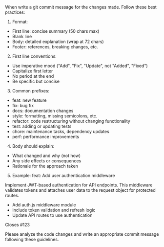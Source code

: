 When write a git commit message for the changes made. Follow these best practices:

1. Format:
  - First line: concise summary (50 chars max)
  - Blank line
  - Body: detailed explanation (wrap at 72 chars)
  - Footer: references, breaking changes, etc.

2. First line conventions:
  - Use imperative mood ("Add", "Fix", "Update", not "Added", "Fixed")
  - Capitalize first letter
  - No period at the end
  - Be specific but concise

3. Common prefixes:
  - feat: new feature
  - fix: bug fix
  - docs: documentation changes
  - style: formatting, missing semicolons, etc.
  - refactor: code restructuring without changing functionality
  - test: adding or updating tests
  - chore: maintenance tasks, dependency updates
  - perf: performance improvements

4. Body should explain:
  - What changed and why (not how)
  - Any side effects or consequences
  - Rationale for the approach taken

5. Example:
  feat: Add user authentication middleware
  
  Implement JWT-based authentication for API endpoints.
  This middleware validates tokens and attaches user data
  to the request object for protected routes.
  
  - Add auth.js middleware module
  - Include token validation and refresh logic
  - Update API routes to use authentication
  
  Closes #123

Please analyze the code changes and write an appropriate commit message following these guidelines.
